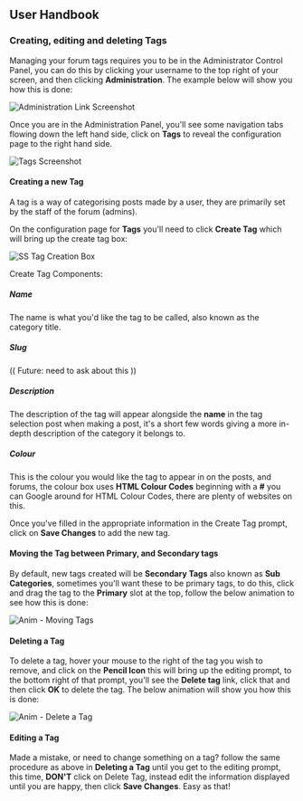 ## User Handbook
### Creating, editing and deleting Tags

Managing your forum tags requires you to be in the Administrator Control Panel, you can do this by clicking your username to the top right of your screen, and then clicking **Administration**. The example below will show you how this is done:

![Administration Link Screenshot](http://i.imgur.com/WZ1Zjx9.gif)

Once you are in the Administration Panel, you'll see some navigation tabs flowing down the left hand side, click on **Tags** to reveal the configuration page to the right hand side.

![Tags Screenshot](http://i.imgur.com/5OXYTTd.png)

#### Creating a new Tag

A tag is a way of categorising posts made by a user, they are primarily set by the staff of the forum (admins).

On the configuration page for **Tags** you'll need to click **Create Tag** which will bring up the create tag box:

![SS Tag Creation Box](http://i.imgur.com/0Gr5W9t.png)

Create Tag Components:

##### Name

The name is what you'd like the tag to be called, also known as the category title.

##### Slug

(( Future: need to ask about this ))

##### Description

The description of the tag will appear alongside the **name** in the tag selection post when making a post, it's a short few words giving a more in-depth description of the category it belongs to.

##### Colour

This is the colour you would like the tag to appear in on the posts, and forums, the colour box uses **HTML Colour Codes** beginning with a **#** you can Google around for HTML Colour Codes, there are plenty of websites on this.

Once you've filled in the appropriate information in the Create Tag prompt, click on **Save Changes** to add the new tag.

#### Moving the Tag between Primary, and Secondary tags

By default, new tags created will be **Secondary Tags** also known as **Sub Categories**, sometimes you'll want these to be primary tags, to do this, click and drag the tag to the **Primary** slot at the top, follow the below animation to see how this is done:

![Anim - Moving Tags](http://i.imgur.com/vW8ynBs.gif)

#### Deleting a Tag

To delete a tag, hover your mouse to the right of the tag you wish to remove, and click on the **Pencil Icon** this will bring up the editing prompt, to the bottom right of that prompt, you'll see the **Delete tag** link, click that and then click **OK** to delete the tag.
The below animation will show you how this is done:

![Anim - Delete a Tag](http://i.imgur.com/cVdeJzw.gif)

#### Editing a Tag

Made a mistake, or need to change something on a tag? follow the same procedure as above in **Deleting a Tag** until you get to the editing prompt, this time, **DON'T** click on Delete Tag, instead edit the information displayed until you are happy, then click **Save Changes**. Easy as that!
